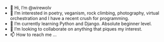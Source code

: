 - 👋 Hi, I’m @wirewolv
- 👀 I’m interested in poetry, veganism, rock climbing, photography, virtual orchestration and I have a recent crush for programming.
- 🌱 I’m currently learning Python and Django. Absolute beginner level.
- 💞️ I’m looking to collaborate on anything that piques my interest.
- 📫 How to reach me ... 

<!---
wirewolv/wirewolv is a ✨ special ✨ repository because its `README.md` (this file) appears on your GitHub profile.
You can click the Preview link to take a look at your changes.
--->

